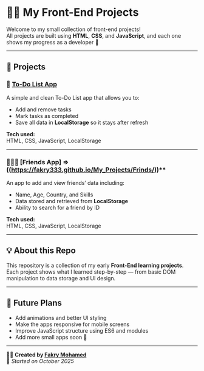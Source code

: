 # 🧑‍💻 My Front-End Projects

Welcome to my small collection of front-end projects!  
All projects are built using **HTML**, **CSS**, and **JavaScript**, and each one shows my progress as a developer 💪  

---

## 🚀 Projects

### 📝 [To-Do List App](https://fikri.github.io/my-projects/todo-list/)
A simple and clean To-Do List app that allows you to:
- Add and remove tasks  
- Mark tasks as completed  
- Save all data in **LocalStorage** so it stays after refresh  

**Tech used:**  
HTML, CSS, JavaScript, LocalStorage  

---

### 🧑‍🤝‍🧑 [Friends App] => ((https://fakry333.github.io/My_Projects/Frinds/))**
An app to add and view friends’ data including:
- Name, Age, Country, and Skills  
- Data stored and retrieved from **LocalStorage**  
- Ability to search for a friend by ID  

**Tech used:**  
HTML, CSS, JavaScript, LocalStorage  

---

## 💡 About this Repo
This repository is a collection of my early **Front-End learning projects**.  
Each project shows what I learned step-by-step — from basic DOM manipulation to data storage and UI design.

---

## 🧠 Future Plans
- Add animations and better UI styling  
- Make the apps responsive for mobile screens  
- Improve JavaScript structure using ES6 and modules  
- Add more small apps soon 🚀  

---

👨‍💻 **Created by [Fakry Mohamed](https://fakry333.github.io/My_Projects/ToDo-list/)**  
📅 *Started on October 2025*
